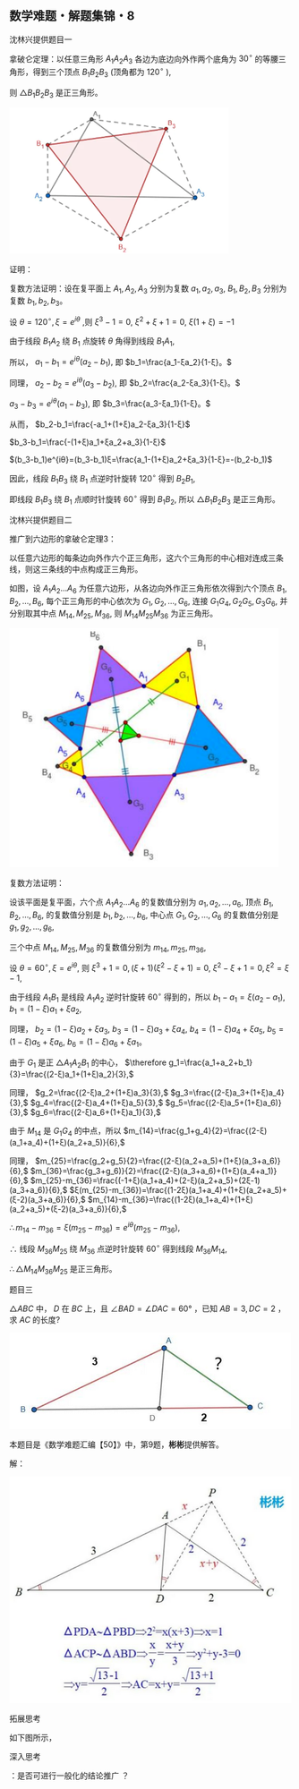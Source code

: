 ## 数学难题・解题集锦・8

沈林兴提供题目一

拿破仑定理：以任意三角形 $A_1A_2A_3$ 各边为底边向外作两个底角为 $30^{\circ}$ 的等腰三角形，得到三个顶点 $B_1B_2B_3$ (顶角都为 $120^{\circ}$ ), 

则 $\triangle B_1B_2B_3$ 是正三角形。

![图](/pics/p66-1.png)

证明：

复数方法证明：设在复平面上 $A_1,A_2,A_3$ 分别为复数 $a_1,a_2,a_3,$ $B_1,B_2,B_3$ 分别为复数 $b_1,b_2,b_3。$ 

设 $θ=120^{\circ},ξ=e^{iθ}$ ,则 $ξ^3-1=0,$ $ξ^2+ξ+1=0,$ $ξ(1+ξ)=-1$

由于线段 $B_1A_2$ 绕 $B_1$ 点旋转 $θ$ 角得到线段 $B_1A_1,$

所以， $a_1-b_1=e^{iθ}(a_2-b_1),$ 即 $b_1=\frac{a_1-ξa_2}{1-ξ}。$

同理， $a_2-b_2=e^{iθ}(a_3-b_2),$ 即 $b_2=\frac{a_2-ξa_3}{1-ξ}。$

$a_3-b_3=e^{iθ}(a_1-b_3),$ 即 $b_3=\frac{a_3-ξa_1}{1-ξ}。$

从而， $b_2-b_1=\frac{-a_1+(1+ξ)a_2-ξa_3}{1-ξ}$

$b_3-b_1=\frac{-(1+ξ)a_1+ξa_2+a_3}{1-ξ}$

$(b_3-b_1)e^{iθ}=(b_3-b_1)ξ=\frac{a_1-(1+ξ)a_2+ξa_3}{1-ξ}=-(b_2-b_1)$

因此，线段 $B_1B_3$ 绕 $B_1$ 点逆时针旋转 $120^{\circ}$ 得到 $B_2B_1,$ 

即线段 $B_1B_3$ 绕 $B_1$ 点顺时针旋转 $60^{\circ}$ 得到 $B_1B_2,$ 所以 $\triangle B_1B_2B_3$ 是正三角形。

沈林兴提供题目二

推广到六边形的拿破仑定理3：

以任意六边形的每条边向外作六个正三角形，这六个三角形的中心相对连成三条线，则这三条线的中点构成正三角形。 

如图，设 $A_1A_2...A_6$ 为任意六边形，从各边向外作正三角形依次得到六个顶点 $B_1,B_2,...,B_6,$ 每个正三角形的中心依次为 $G_1,G_2,...,G_6,$ 连接 $G_1G_4,G_2G_5,G_3G_6,$ 并分别取其中点 $M_{14},M_{25},M_{36},$ 则 $M_{14}M_{25}M_{36}$ 为正三角形。

![图](/pics/p66-2.png)

复数方法证明：

设该平面是复平面，六个点 $A_1A_2...A_6$ 的复数值分别为 $a_1,a_2,...,a_6,$ 顶点 $B_1,B_2,...,B_6,$ 的复数值分别是 $b_1,b_2,...,b_6,$ 中心点 $G_1,G_2,...,G_6$ 的复数值分别是 $g_1,g_2,...,g_6,$ 

三个中点 $M_{14},M_{25},M_{36}$ 的复数值分别为 $m_{14},m_{25},m_{36},$ 

设 $θ=60^{\circ},ξ=e^{iθ},$ 则 $ξ^3+1=0,(ξ+1)(ξ^2-ξ+1)=0,$ $ξ^2-ξ+1=0,ξ^2=ξ-1,$ 

由于线段 $A_1B_1$ 是线段 $A_1A_2$ 逆时针旋转 $60^{\circ}$ 得到的，所以 $b_1-a_1=ξ(a_2-a_1),$ $b_1=(1-ξ)a_1+ξa_2,$ 

同理， $b_2=(1-ξ)a_2+ξa_3,$ $b_3=(1-ξ)a_3+ξa_4,$ $b_4=(1-ξ)a_4+ξa_5,$ $b_5=(1-ξ)a_5+ξa_6,$ $b_6=(1-ξ)a_6+ξa_1。$ 

由于 $G_1$ 是正 $\triangle A_1A_2B_1$ 的中心， $\therefore g_1=\frac{a_1+a_2+b_1}{3}=\frac{(2-ξ)a_1+(1+ξ)a_2}{3},$ 

同理， $g_2=\frac{(2-ξ)a_2+(1+ξ)a_3}{3},$ $g_3=\frac{(2-ξ)a_3+(1+ξ)a_4}{3},$ $g_4=\frac{(2-ξ)a_4+(1+ξ)a_5}{3},$ $g_5=\frac{(2-ξ)a_5+(1+ξ)a_6)}{3},$ $g_6=\frac{(2-ξ)a_6+(1+ξ)a_1}{3},$ 

由于 $M_{14}$ 是 $G_1G_4$ 的中点，所以 $m_{14}=\frac{g_1+g_4}{2}=\frac{(2-ξ)(a_1+a_4)+(1+ξ)(a_2+a_5)}{6},$ 

同理， $m_{25}=\frac{g_2+g_5}{2}=\frac{(2-ξ)(a_2+a_5)+(1+ξ)(a_3+a_6)}{6},$ $m_{36}=\frac{g_3+g_6)}{2}=\frac{(2-ξ)(a_3+a_6)+(1+ξ)(a_4+a_1)}{6},$ $m_{25}-m_{36}=\frac{(-1+ξ)(a_1+a_4)+(2-ξ)(a_2+a_5)+(2ξ-1)(a_3+a_6)}{6},$ $ξ(m_{25}-m_{36})=\frac{(1-2ξ)(a_1+a_4)+(1+ξ)(a_2+a_5)+(ξ-2)(a_3+a_6)}{6},$ $m_{14}-m_{36}=\frac{(1-2ξ)(a_1+a_4)+(1+ξ)(a_2+a_5)+(ξ-2)(a_3+a_6)}{6},$ 

$\therefore m_{14}-m_{36}=ξ(m_{25}-m_{36})=e^{iθ}(m_{25}-m_{36}),$ 

$\therefore$ 线段 $M_{36}M_{25}$ 绕 $M_{36}$ 点逆时针旋转 $60^{\circ}$ 得到线段 $M_{36}M_{14},$ 

$\therefore \triangle M_{14}M_{36}M_{25}$ 是正三角形。 

题目三

$\triangle ABC$ 中， $D$ 在 $BC$ 上，且 $\angle BAD=\angle DAC=60°$ ，已知 $AB=3,DC=2$ ，求 $AC$ 的长度?

![图](/pics/p66-3.png)

本题目是《数学难题汇编【50】》中，第9题，**彬彬**提供解答。

解：

![图](/pics/p66-4.png)

拓展思考

如下图所示，

深入思考

：是否可进行一般化的结论推广 ？





